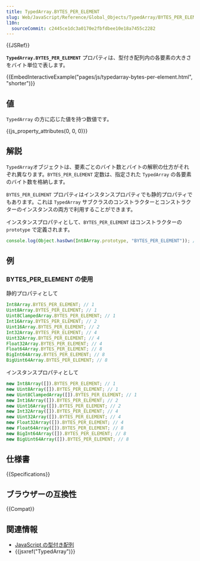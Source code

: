 ```yaml
---
title: TypedArray.BYTES_PER_ELEMENT
slug: Web/JavaScript/Reference/Global_Objects/TypedArray/BYTES_PER_ELEMENT
l10n:
  sourceCommit: c2445ce1dc3a0170e2fbfdbee10e18a7455c2282
---
```


{{JSRef}}

**`TypedArray.BYTES_PER_ELEMENT`** プロパティは、型付き配列内の各要素の大きさをバイト単位で表します。

{{EmbedInteractiveExample("pages/js/typedarray-bytes-per-element.html", "shorter")}}

## 値

`TypedArray` の方に応じた値を持つ数値です。

{{js_property_attributes(0, 0, 0)}}

## 解説

`TypedArray`オブジェクトは、要素ごとのバイト数とバイトの解釈の仕方がそれぞれ異なります。`BYTES_PER_ELEMENT` 定数は、指定された `TypedArray` の各要素のバイト数を格納します。

`BYTES_PER_ELEMENT` プロパティはインスタンスプロパティでも静的プロパティでもあります。これは `TypedArray` サブクラスのコンストラクターとコンストラクターのインスタンスの両方で利用することができます。

インスタンスプロパティとして、`BYTES_PER_ELEMENT` はコンストラクターの `prototype` で定義されます。

```js
console.log(Object.hasOwn(Int8Array.prototype, "BYTES_PER_ELEMENT")); // true
```

## 例

### BYTES_PER_ELEMENT の使用

静的プロパティとして

```js
Int8Array.BYTES_PER_ELEMENT; // 1
Uint8Array.BYTES_PER_ELEMENT; // 1
Uint8ClampedArray.BYTES_PER_ELEMENT; // 1
Int16Array.BYTES_PER_ELEMENT; // 2
Uint16Array.BYTES_PER_ELEMENT; // 2
Int32Array.BYTES_PER_ELEMENT; // 4
Uint32Array.BYTES_PER_ELEMENT; // 4
Float32Array.BYTES_PER_ELEMENT; // 4
Float64Array.BYTES_PER_ELEMENT; // 8
BigInt64Array.BYTES_PER_ELEMENT; // 8
BigUint64Array.BYTES_PER_ELEMENT; // 8
```

インスタンスプロパティとして

```js
new Int8Array([]).BYTES_PER_ELEMENT; // 1
new Uint8Array([]).BYTES_PER_ELEMENT; // 1
new Uint8ClampedArray([]).BYTES_PER_ELEMENT; // 1
new Int16Array([]).BYTES_PER_ELEMENT; // 2
new Uint16Array([]).BYTES_PER_ELEMENT; // 2
new Int32Array([]).BYTES_PER_ELEMENT; // 4
new Uint32Array([]).BYTES_PER_ELEMENT; // 4
new Float32Array([]).BYTES_PER_ELEMENT; // 4
new Float64Array([]).BYTES_PER_ELEMENT; // 8
new BigInt64Array([]).BYTES_PER_ELEMENT; // 8
new BigUint64Array([]).BYTES_PER_ELEMENT; // 8
```

## 仕様書

{{Specifications}}

## ブラウザーの互換性

{{Compat}}

## 関連情報

- [JavaScript の型付き配列](/ja/docs/Web/JavaScript/Guide/Typed_arrays)
- {{jsxref("TypedArray")}}
